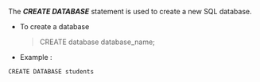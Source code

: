 The **_CREATE DATABASE_** statement is used to create a new SQL database.

- To create a database

  > CREATE database database_name;

- Example :

```
CREATE DATABASE students

```
